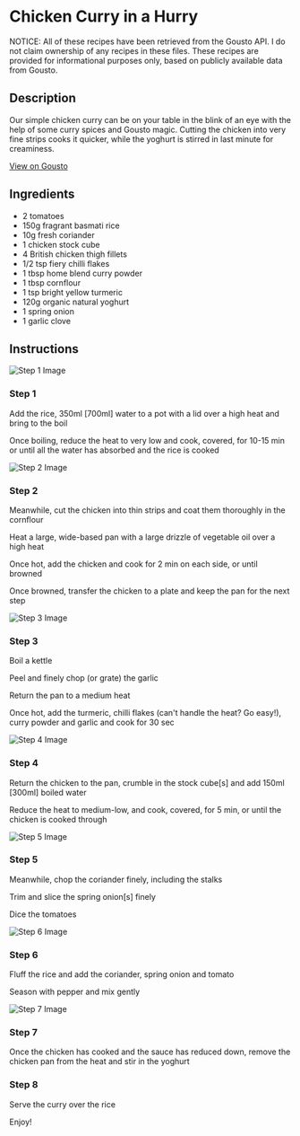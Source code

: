 # Chicken Curry in a Hurry

NOTICE: All of these recipes have been retrieved from the Gousto API. I do not claim ownership of any recipes in these files. These recipes are provided for informational purposes only, based on publicly available data from Gousto.

## Description

Our simple chicken curry can be on your table in the blink of an eye with the help of some curry spices and Gousto magic. Cutting the chicken into very fine strips cooks it quicker, while the yoghurt is stirred in last minute for creaminess.

[View on Gousto](https://www.gousto.co.uk/recipes/cookbook/chicken-curry-in-a-hurry)

## Ingredients

- 2 tomatoes
- 150g fragrant basmati rice 
- 10g fresh coriander
- 1 chicken stock cube
- 4 British chicken thigh fillets
- 1/2 tsp fiery chilli flakes 
- 1 tbsp home blend curry powder
- 1 tbsp cornflour
- 1 tsp bright yellow turmeric
- 120g organic natural yoghurt
- 1 spring onion
- 1 garlic clove

## Instructions

![Step 1 Image](https://production-media.gousto.co.uk/cms/recipe-step-image/273.step1-x200.jpg)

### Step 1

Add the&nbsp;rice, 350ml<span class="text-danger">&nbsp;[700ml]</span>&nbsp;water to a pot with a lid over a high heat and bring to the boil


Once boiling, reduce the heat to very low and cook, covered, for 10-15 min or until all the water has absorbed and the rice is cooked

![Step 2 Image](https://production-media.gousto.co.uk/cms/recipe-step-image/273.step-2-x200.jpg)

### Step 2

Meanwhile, cut the chicken&nbsp;into thin strips and coat them thoroughly in the cornflour


Heat a large, wide-based pan with a large drizzle of vegetable oil over a high heat


Once&nbsp;hot, add the chicken and cook for 2 min on each side, or until browned


Once browned, transfer the chicken&nbsp;to a plate and keep the pan for the next step

![Step 3 Image](https://production-media.gousto.co.uk/cms/recipe-step-image/273.step-3-x200.jpg)

### Step 3

Boil a kettle


Peel and finely chop (or grate) the garlic


Return&nbsp;the pan to a medium heat


Once&nbsp;hot, add the turmeric, chilli flakes (can't handle the heat? Go easy!), curry powder and garlic and cook&nbsp;for 30 sec

![Step 4 Image](https://production-media.gousto.co.uk/cms/recipe-step-image/273.step-4-x200.jpg)

### Step 4

Return the chicken to the pan, crumble in the stock cube<span class="text-danger">[s]</span>&nbsp;and add 150ml <span class="text-danger">[300ml]&nbsp;</span>boiled water


Reduce the heat to medium-low, and cook, covered,&nbsp;for 5 min, or until the chicken is cooked through

![Step 5 Image](https://production-media.gousto.co.uk/cms/recipe-step-image/273.step-5-x200.jpg)

### Step 5

Meanwhile, chop&nbsp;the coriander finely, including the stalks


Trim and slice the spring onion<span class="text-danger">[s]</span> finely


Dice the tomatoes

![Step 6 Image](https://production-media.gousto.co.uk/cms/recipe-step-image/273.step-6-x200.jpg)

### Step 6

Fluff the rice and add the coriander, spring onion and tomato


Season with pepper and mix gently

![Step 7 Image](https://production-media.gousto.co.uk/cms/recipe-step-image/273.step-7-x200.jpg)

### Step 7

Once the chicken has cooked and the sauce has reduced down, remove the chicken pan from the heat and stir in the yoghurt

### Step 8

Serve the curry over the rice


Enjoy!

